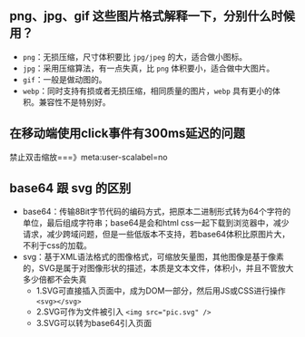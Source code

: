 ## png、jpg、gif 这些图片格式解释一下，分别什么时候用？
- `png`：无损压缩，尺寸体积要比 `jpg/jpeg` 的大，适合做小图标。
- `jpg`：采用压缩算法，有一点失真，比 `png` 体积要小，适合做中大图片。
- `gif`：一般是做动图的。
- `webp`：同时支持有损或者无损压缩，相同质量的图片，`webp` 具有更小的体积。兼容性不是特别好。

## 在移动端使用click事件有300ms延迟的问题
禁止双击缩放===》meta:user-scalabel=no

## base64 跟 svg 的区别
- base64：传输8Bit字节代码的编码方式，把原本二进制形式转为64个字符的单位，最后组成字符串；base64是会和html css一起下载到浏览器中，减少请求，减少跨域问题，但是一些低版本不支持，若base64体积比原图片大，不利于css的加载。
- svg：基于XML语法格式的图像格式，可缩放矢量图，其他图像是基于像素的，SVG是属于对图像形状的描述，本质是文本文件，体积小，并且不管放大多少倍都不会失真
    - 1.SVG可直接插入页面中，成为DOM一部分，然后用JS或CSS进行操作
        `<svg></svg>`
    - 2.SVG可作为文件被引入
        `<img src="pic.svg" />`
    - 3.SVG可以转为base64引入页面